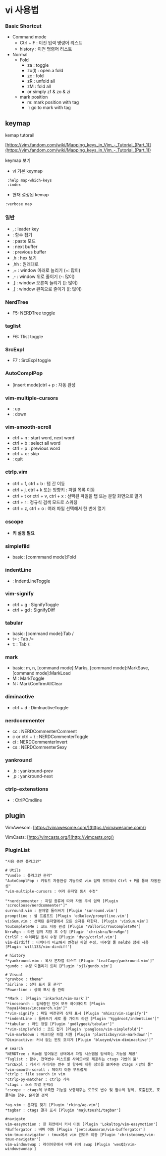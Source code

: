 # vi 사용법

### Basic Shortcut

- Command mode
    - Ctrl + F : 이전 입력 명령어 리스트
    - history : 이전 명령어 리스트
- Normal
    - Fold
        - za : toggle
        - zo(l) : open a fold
        - zc : fold
        - zR : unfold all
        - zM : fold all
        - or simply zf & zo & zi
    - mark position
        - m<keyword>: mark position with <keyword> tag
        - `<keyoword>: go to mark with <keyword> tag

## keymap

kemap tutorail

[https://vim.fandom.com/wiki/Mapping_keys_in_Vim_-_Tutorial_(Part_1)](https://vim.fandom.com/wiki/Mapping_keys_in_Vim_-_Tutorial_(Part_1))

keymap 보기

- vi 기본 keymap

```
 :help map-which-keys
 :index

```

- 현재 설정된 kemap

```
:verbose map

```

### 일반

- , : leader key
- <F1> : 함수 접기
- <F2> : paste 모드
- <F3> : next buffer
- <F4> : previous buffer
- ,h : hex 보기
- ,hh : 원래대로
- ,= : window 아래로 늘리기 (<shift>=: 많이)
- ,- : window 위로 줄이기 (<shift>-: 많이)
- ,] : window 오른쪽 늘리기 (<shift>]: 많이)
- ,[ : window 왼쪽으로 줄이기 (<shift>[: 많이)

### NerdTree

- F5: NERDTree toggle

### taglist

- F6: Tlist toggle

### SrcExpl

- F7 : SrcExpl toggle

### AutoComplPop

- [insert mode]ctrl + p : 자동 완성

### vim-multiple-cursors

- <PageUp> : up
- <PageDown> : down

### vim-smooth-scroll

- ctrl + n : start word, next word
- ctrl + b : select all word
- ctrl + p : previous word
- ctrl + x : skip
- <ESC> : quit

### ctrlp.vim

- ctrl + f, ctrl + b : 탭 간 이동
- ctrl + j, ctrl + k 또는 방향키 : 파일 목록 이동
- ctrl + t or ctrl + v, ctrl + x : 선택된 파일을 탭 또는 분할 화면으로 열기
- ctrl + r : 정규식 검색 모드로 스위칭
- ctrl + z, ctrl + o : 여러 파일 선택해서 한 번에 열기

### cscope

- **키 설정 필요**

### simplefild

- basic: [commmand mode]:Fold <keyword>

### indentLine

- <TAB> : IndentLineToggle

### vim-signify

- ctrl + g : SignifyToggle
- ctrl + gd : SignifyDiff

### tabular

- basic: [command mode]:Tab /<keyword>
- <Leader>t= : Tab /=
- <Leader>t: : Tab /:

### mark

- basic: <Leader>m, <Leader>n, [command mode]:Marks, [command mode]:MarkSave, [command mode]:MarkLoad
- <Leader>M : MarkToggle
- <Leader>N : MarkConfirmAllClear

### diminactive

- ctrl + d : DimInactiveToggle

### nerdcommenter

- <Leader>cc : NERDCommenterComment
- <Leader>c<space> or ctrl + \ : NERDCommenterToggle
- <Leader>ci : NERDCommenterInvert
- <Leader>cs : NERDCommenterSexy

### yankround

- ,b : yankround-prev
- ,p : yankround-next

### ctrlp-extenstions

- <F8> : CtrlPCmdline

## plugin

VimAwesom: [https://vimawesome.com/](https://vimawesome.com/)

VimCasts: [http://vimcasts.org/](http://vimcasts.org/)

### PluginList

```
"사용 중인 플러그인"

# Utils
"Vundle : 플러그인 관리"
"AutoComplPop : 키워드 자동완성 기능으로 vim 입력 모드에서 Ctrl + P를 통해 자동완성"
"vim-multiple-cursors : 여러 문자열 동시 수정"

"*nerdcommenter : 파일 종류에 따라 자동 주석 입력 [Plugin 'scrooloose/nerdcommenter']"
surround.vim : 문자열 둘러싸기 [Plugin 'surround.vim']
promptline : 쉘 프롬프트 [Plugin 'edkolev/promptline.vim']
visSum.vim : 선택된 문자열에서 모든 숫자를 더한다. [Plugin 'visSum.vim']
YouCompleteMe : 코드 자동 완성 [Plugin 'Valloric/YouCompleteMe']
NrrwRgn : 라인 범위 지정 후 수정 [Plugin 'chrisbra/NrrwRgn']
CtrlSF : 여러파일 동시 수정 [Plugin 'dyng/ctrlsf.vim']
vim-dirdiff : 디렉터리 비교해서 변경된 파일 수정, 비주얼 툴 meld와 함께 사용 [Plugin 'will133/vim-dirdiff']

# history
"*yankround.vim : 복사 문자열 리스트 [Plugin 'LeafCage/yankround.vim']"
*gundo : 수정 되돌리기 트리 [Plugin 'sjl/gundo.vim']

# Visual
"gruvbox : theme"
"airline : 상태 표시 줄 관리"
"Powerline : 상태 표시 줄 관리

"*Mark : [Plugin 'inkarkat/vim-mark']"
"*incsearch : 검색중인 단어 모두 하이라이트 [Plugin 'haya14busa/incsearch.vim']"
"*vim-signify : 파일 버전관리 상태 표시 [Plugin 'mhinz/vim-signify']"
"*indentLine : 들여쓰기 세로 줄 가이드 라인 [Plugin 'Yggdroot/indentLine']"
"*tabular : 라인 정렬 [Plugin 'godlygeek/tabular']"
"*vim-simplefold : 코드 접기 [Plugin 'pangloss/vim-simplefold']"
"vim-markdown : 마크다운 파일 지원 [Plugin 'plasticboy/vim-markdown']"
"Diminactive: 커서 없는 윈도 흐리게 [Plugin 'blueyed/vim-diminactive']"

# search
"NERDTree : Vim을 열어놓은 상태에서 파일 시스템을 탐색하는 기능을 제공"
"Taglist : 함수, 전역변수 리스트를 사이드바로 제공하는 ctags 기반의 툴"
"SrcExpl : 커서가 가리키는 변수 및 함수에 대한 정의를 보여주는 ctags 기반의 툴"
"vim-smooth-scroll : 페이지 이동 부드럽게
"ctrlp : file search in vim
"ctrlp-py-matcher : ctrlp 가속
"ctags : 소스 파일 인덱싱
"cscope : ctags의 부족한 기능을 보충해주는 도구로 변수 및 함수의 정의, 호출된곳, 호풀하는 함수, 문자열 검색

*ag.vim : 문자열 찾기 [Plugin 'rking/ag.vim']
*tagbar : ctags 결과 표시 [Plugin 'majutsushi/tagbar']

#navigate
vim-easymotion : 한 화면에서 커서 이동 [Plugin 'Lokaltog/vim-easymotion']
*Buffergator : 버퍼 이동 [Plugin 'jeetsukumaran/vim-buffergator']
vim-tmux-navigator : tmux에서 vim 윈도우 이동 [Plugin 'christoomey/vim-tmux-navigator']
vim-windowswap : 레이아웃에서 버퍼 위치 swap [Plugin 'wesQ3/vim-windowswonap']
```
